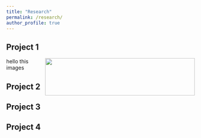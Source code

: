 ```yaml
---
title: "Research"
permalink: /research/
author_profile: true
---
```


## Project 1
<p>
<img align="right" width="400" height="100" src="https://ekanshsareen.github.io/files/rp_1.png">
  hello this images
</p>

## Project 2

## Project 3

## Project 4


